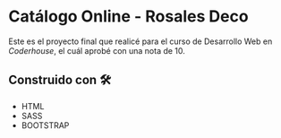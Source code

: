 # Catálogo Online - Rosales Deco

Este es el proyecto final que realicé para el curso de Desarrollo Web en _Coderhouse_, el cuál aprobé con una nota de 10.

## Construido con 🛠️

* HTML
* SASS
* BOOTSTRAP

